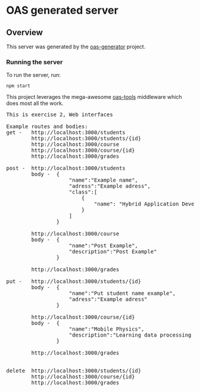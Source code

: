 # OAS generated server

## Overview
This server was generated by the [oas-generator](https://github.com/isa-group/oas-generator) project.

### Running the server
To run the server, run:

```
npm start
```

This project leverages the mega-awesome [oas-tools](https://github.com/isa-group/oas-tools) middleware which does most all the work.


<pre>
This is exercise 2, Web interfaces

Example routes and bodies:
get -   http://localhost:3000/students
        http://localhost:3000/students/{id}
        http://localhost:3000/course
        http://localhost:3000/course/{id}
        http://localhost:3000/grades

post -  http://localhost:3000/students
        body -  {
                    "name":"Example name",
                    "adress":"Example adress",
                    "class":[
                        {
                            "name": "Hybrid Application Developement"
                        }
                    ]
                }

        http://localhost:3000/course
        body -  {
                    "name":"Post Example",
                    "description":"Post Example"
                }

        http://localhost:3000/grades

put -   http://localhost:3000/students/{id}
        body -  {
                    "name":"Put student name example",
                    "adress":"Example adress"
                }

        http://localhost:3000/course/{id}
        body -  {
                    "name":"Mobile Physics",
                    "description":"Learning data processing of sensors inside mobile devices"
                }

        http://localhost:3000/grades


delete  http://localhost:3000/students/{id}
        http://localhost:3000/course/{id}
        http://localhost:3000/grades

</pre>
